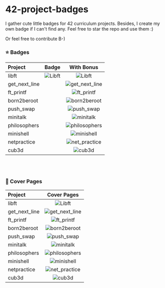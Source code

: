 # 42-project-badges
I gather cute little badges for 42 curriculum projects. Besides, I create my own badge if I can't find any. Feel free to star the repo and use them :)

Or feel free to contribute B-)


### ⭐ Badges

| Project       |Badge | With Bonus                                             |
|:--------------|:--------------------------------------------------:|:--------------------------------------------------:|
| libft         |![Libft](./badges/libft.png) | ![Libft](./badges/libft-bonus.png)                 |
| get_next_line | |![get_next_line](./badges/get_next_line-bonus.png) |
| ft_printf     | |![ft_printf](./badges/ft_printf-bonus.png)         |
| born2beroot   | |![born2beroot](./badges/born2beroot-bonus.png)     |
| push_swap     | |![push_swap](./badges/push_swap-bonus.png)         |
| minitalk      | |![minitalk](./badges/minitalk-bonus.png)           |
| philosophers  | |![philosophers](./badges/philosophers-bonus.png)   |
| minishell     | |![minishell](./badges/minishell-bonus.png)         |
| netpractice   | |![net_practice](./badges/net_practice-bonus.png)   |
| cub3d         | |![cub3d](./badges/cub3d-bonus.png)                 |

</br></br>

### 🌠 Cover Pages

| Project       | Cover Pages                                        |
|:--------------|:--------------------------------------------------:|
| libft         | ![Libft](./covers/libft_cover_bonus.png)                 |
| get_next_line | ![get_next_line](./covers/get_next_line_cover.png) |
| ft_printf     | ![ft_printf](./covers/ft_printf_cover.png)         |
| born2beroot   | ![born2beroot](./covers/born2beroot_cover.png)     |
| push_swap     | ![push_swap](./covers/push_swap_cover.png)         |
| minitalk      | ![minitalk](./covers/minitalk_cover_bonus.png)           |
| philosophers  | ![philosophers](./covers/philosophers_cover.png)   |
| minishell     | ![minishell](./covers/minishell_cover.png)         |
| netpractice   | ![net_practice](./covers/net_practice_cover.png)   |
| cub3d         | ![cub3d](./covers/cub3d_cover.png)                 |
